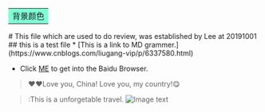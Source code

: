 <table><tr><td bgcolor=#7FFFD4>
背景颜色
</td></tr></table>
# This file which are used to do review, was established by Lee at 20191001 
## this is a test file
* [This is a link to MD grammer.](https://www.cnblogs.com/liugang-vip/p/6337580.html)

* Click [ME](http://baidu.com) to get into the Baidu Browser.
>:heart::heart:Love you, China! Love you, my country!:yum:

>:This is a unforgetable travel.
![Image text](https://github.com/lee13838898707/img-fold/blob/master/Img/My_Frends.jpg)
